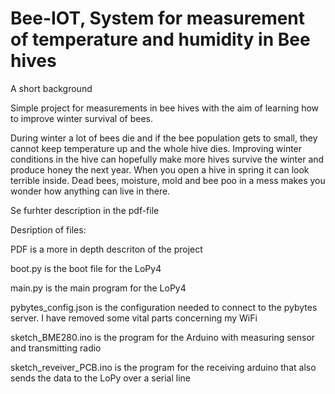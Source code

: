 # Bee-IOT, System for measurement of temperature and humidity in Bee hives
A short background

Simple project for measurements in bee hives with the aim of learning how to improve winter survival of bees.

During winter a lot of bees die and if the bee population gets to small, they cannot keep temperature up and the whole hive dies. Improving winter conditions in the hive can hopefully make more hives survive the winter and produce honey the next year. When you open a hive in spring it can look terrible inside. Dead bees, moisture, mold and bee poo in a mess makes you wonder how anything can live in there.

Se furhter description in the pdf-file

Desription of files:

PDF is a more in depth descriton of the project

boot.py is the boot file for the LoPy4

main.py is the main program for the LoPy4

pybytes_config.json is the configuration needed to connect to the pybytes server. I have removed some vital parts concerning my WiFi

sketch_BME280.ino is the program for the Arduino with measuring sensor and transmitting radio

sketch_reveiver_PCB.ino is the program for the receiving arduino that also sends the data to the LoPy over a serial line
